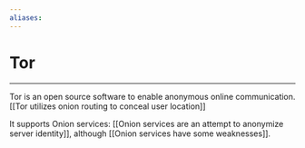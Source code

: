 ```yaml
---
aliases: 
---
```

# Tor
---
Tor is an open source software to enable anonymous online communication. [[Tor utilizes onion routing to conceal user location]]

It supports Onion services: [[Onion services are an attempt to anonymize server identity]], although [[Onion services have some weaknesses]]. 